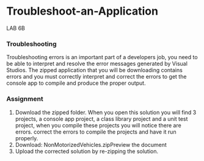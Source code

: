# Troubleshoot-an-Application
LAB 6B
### Troubleshooting  
Troubleshooting errors is an important part of a developers job, you need to be able to interpret and resolve the error messages generated by Visual Studios.
The zipped application that you will be downloading contains errors and you must correctly interpret and correct the errors to get the console app to compile and produce the proper output.
### Assignment
1. Download the zipped folder. When you open this solution you will find 3 projects, a console app project, a class library project and a unit test project, when you compile these projects you will notice there are errors. correct the errors to compile the projects and have it run properly.
2. Download: NonMotorizedVehicles.zipPreview the document
3. Upload the corrected solution by re-zipping the solution.
